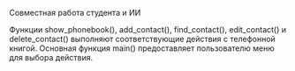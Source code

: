 Совместная работа студента и ИИ

Функции show_phonebook(), add_contact(), find_contact(), edit_contact() и delete_contact() выполняют соответствующие действия с телефонной книгой. 
Основная функция main() предоставляет пользователю меню для выбора действия.